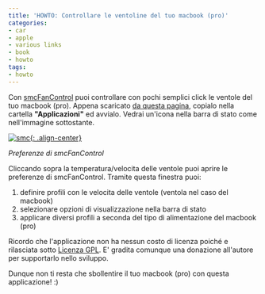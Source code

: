 ```yaml
---
title: 'HOWTO: Controllare le ventoline del tuo macbook (pro)'
categories:
- car
- apple
- various links
- book
- howto
tags:
- howto
---
```

Con [smcFanControl](http://www.eidac.de/?cat=40) puoi controllare con pochi
semplici click le ventole del tuo macbook (pro). Appena scaricato [da questa
pagina](http://homepage.mac.com/holtmann/eidac/software/software.html),
copialo nella cartella **"Applicazioni"** ed avvialo. Vedrai un'icona nella
barra di stato come nell'immagine sottostante.

[![smc]({{site.url}}/images/smc.png){: .align-center}]({{site.url}}/images/smc.png)

_Preferenze di smcFanControl_

Cliccando sopra la temperatura/velocita delle ventole puoi aprire le
preferenze di smcFanControl. Tramite questa finestra puoi:

  1. definire profili con le velocita delle ventole (ventola nel caso del macbook)
  2. selezionare opzioni di visualizzazione nella barra di stato
  3. applicare diversi profili a seconda del tipo di alimentazione del macbook (pro)
  

  
Ricordo che l'applicazione non ha nessun costo di licenza poiché e rilasciata
sotto [Licenza GPL](http://it.wikipedia.org/wiki/GNU_General_Public_License).
E' gradita comunque una donazione all'autore per supportarlo nello sviluppo.

Dunque non ti resta che sbollentire il tuo macbook (pro) con questa
applicazione! :)

